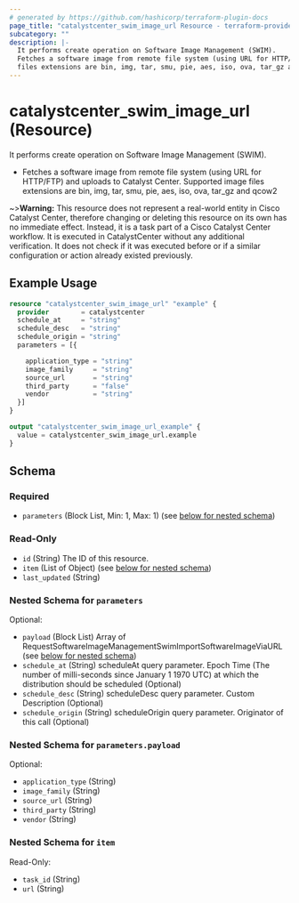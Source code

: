 ```yaml
---
# generated by https://github.com/hashicorp/terraform-plugin-docs
page_title: "catalystcenter_swim_image_url Resource - terraform-provider-catalystcenter"
subcategory: ""
description: |-
  It performs create operation on Software Image Management (SWIM).
  Fetches a software image from remote file system (using URL for HTTP/FTP) and uploads to Catalyst Center. Supported image
  files extensions are bin, img, tar, smu, pie, aes, iso, ova, tar_gz and qcow2
---
```


# catalystcenter_swim_image_url (Resource)

It performs create operation on Software Image Management (SWIM).

- Fetches a software image from remote file system (using URL for HTTP/FTP) and uploads to Catalyst Center. Supported image
files extensions are bin, img, tar, smu, pie, aes, iso, ova, tar_gz and qcow2


~>**Warning:**
This resource does not represent a real-world entity in Cisco Catalyst Center, therefore changing or deleting this resource on its own has no immediate effect.
Instead, it is a task part of a Cisco Catalyst Center workflow. It is executed in CatalystCenter without any additional verification. It does not check if it was executed before or if a similar configuration or action already existed previously.

## Example Usage

```terraform
resource "catalystcenter_swim_image_url" "example" {
  provider        = catalystcenter
  schedule_at     = "string"
  schedule_desc   = "string"
  schedule_origin = "string"
  parameters = [{

    application_type = "string"
    image_family     = "string"
    source_url       = "string"
    third_party      = "false"
    vendor           = "string"
  }]
}

output "catalystcenter_swim_image_url_example" {
  value = catalystcenter_swim_image_url.example
}
```

<!-- schema generated by tfplugindocs -->
## Schema

### Required

- `parameters` (Block List, Min: 1, Max: 1) (see [below for nested schema](#nestedblock--parameters))

### Read-Only

- `id` (String) The ID of this resource.
- `item` (List of Object) (see [below for nested schema](#nestedatt--item))
- `last_updated` (String)

<a id="nestedblock--parameters"></a>
### Nested Schema for `parameters`

Optional:

- `payload` (Block List) Array of RequestSoftwareImageManagementSwimImportSoftwareImageViaURL (see [below for nested schema](#nestedblock--parameters--payload))
- `schedule_at` (String) scheduleAt query parameter. Epoch Time (The number of milli-seconds since January 1 1970 UTC) at which the distribution should be scheduled (Optional)
- `schedule_desc` (String) scheduleDesc query parameter. Custom Description (Optional)
- `schedule_origin` (String) scheduleOrigin query parameter. Originator of this call (Optional)

<a id="nestedblock--parameters--payload"></a>
### Nested Schema for `parameters.payload`

Optional:

- `application_type` (String)
- `image_family` (String)
- `source_url` (String)
- `third_party` (String)
- `vendor` (String)



<a id="nestedatt--item"></a>
### Nested Schema for `item`

Read-Only:

- `task_id` (String)
- `url` (String)
